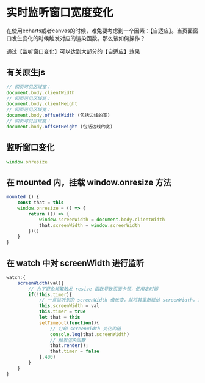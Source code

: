# 实时监听窗口宽度变化

在使用echarts或者canvas的时候，难免要考虑到一个因素：【自适应】。当页面窗口发生变化的时候触发对应的渲染函数。那么该如何操作？

通过【监听窗口变化】可以达到大部分的【自适应】效果

## 有关原生js

```js
// 网页可见区域宽：
document.body.clientWidth
// 网页可见区域高：
document.body.clientHeight
// 网页可见区域宽：
document.body.offsetWidth (包括边线的宽)
// 网页可见区域高：
document.body.offsetHeight (包括边线的宽)
```

## 监听窗口变化

```js
window.onresize
```

## 在 mounted 内，挂载 window.onresize 方法

```js
mounted () {
    const that = this
    window.onresize = () => {
        return (() => {
            window.screenWidth = document.body.clientWidth
            that.screenWidth = window.screenWidth
        })()
    }
}
```

## 在 watch 中对 screenWidth 进行监听

```js
watch:{
    screenWidth(val){
        // 为了避免频繁触发 resize 函数导致页面卡顿，使用定时器
        if(!this.timer){
            // 一旦监听到的 screenWidth 值改变，就将其重新赋给 screenWidth，并触发对应的渲染函数
            this.screenWidth = val
            this.timer = true
            let that = this
            setTimeout(function(){
                // 打印 screenWidth 变化的值
                console.log(that.screenWidth)
                // 触发渲染函数
                that.render();
                that.timer = false
            },400)
        }
    }
}
```

